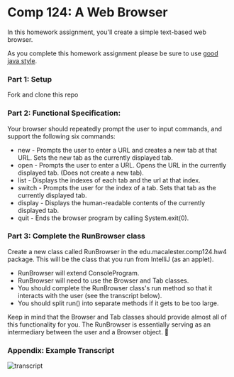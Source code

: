 # Comp 124: A Web Browser

In this homework assignment, you'll create a simple text-based web browser.

As you complete this homework assignment please be sure to use [good java style](https://docs.google.com/document/d/1V8BM38WXnBuVvTPilZMVCSuITLVW5VEfPKHaJ3uCZgc/edit?usp=sharing).

### Part 1: Setup
Fork and clone this repo

### Part 2: Functional Specification:

Your browser should repeatedly prompt the user to input commands, and support the following six commands:

 * new - Prompts the user to enter a URL and creates a new tab at that URL.  Sets the new tab as the currently displayed tab.
 * open - Prompts the user to enter a URL.  Opens the URL in the currently displayed tab.  (Does not create a new tab).
 * list - Displays the indexes of each tab and the url at that index.
 * switch - Prompts the user for the index of a tab.  Sets that tab as the currently displayed tab.
 * display - Displays the human-readable contents of the currently displayed tab.
 * quit - Ends the browser program by calling System.exit(0).


### Part 3: Complete the RunBrowser class
Create a new class called RunBrowser in the edu.macalester.comp124.hw4 package.  This will be the class that you run from IntelliJ (as an applet).

 * RunBrowser will extend ConsoleProgram.
 * RunBrowser will need to use the Browser and Tab classes.
 * You should complete the RunBrowser class's run method so that it interacts with the user (see the transcript below).
 * You should split run() into separate methods if it gets to be too large.

Keep in mind that the Browser and Tab classes should provide almost all of this functionality for you.  The RunBrowser is essentially serving as an intermediary between the user and a Browser object.



### Appendix: Example Transcript
![transcript](https://dl.dropboxusercontent.com/u/7917779/transcript.png "Transcript")
